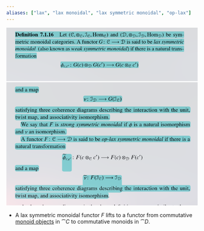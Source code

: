 ```yaml
---
aliases: ["lax", "lax monoidal", "lax symmetric monoidal", "op-lax"]
---
```


![](../attachments/Pasted%20image%2020210514204948.png)
![](../attachments/Pasted%20image%2020210514205038.png)

 
 - A lax symmetric monoidal functor $F$ lifts to a functor from commutative [monoid objects](monoid%20object.md) in $\cat C$ to commutative monoids in $\cat D$. 
